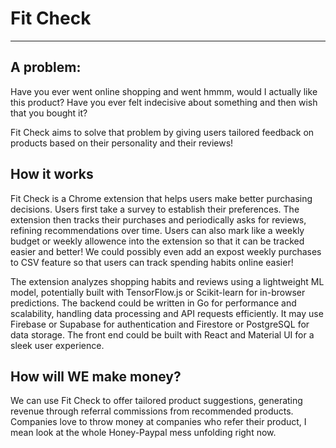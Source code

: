 # Fit Check
------------------------------------------------------------------------------------------------------------------------------------------------------------------------------------------------
## A problem:
Have you ever went online shopping and went hmmm, would I actually like this product? Have you ever felt indecisive about something and then wish that you bought it? 

Fit Check aims to solve that problem by giving users tailored feedback on products based on their personality and their reviews!

## How it works
Fit Check is a Chrome extension that helps users make better purchasing decisions. Users first take a survey to establish their preferences. The extension then tracks their purchases and periodically asks for reviews, refining recommendations over time. Users can also mark like a weekly budget or weekly allowence into the extension so that it can be tracked easier and better! We could possibly even add an expost weekly purchases to CSV feature so that users can track spending habits online easier!

The extension analyzes shopping habits and reviews using a lightweight ML model, potentially built with TensorFlow.js or Scikit-learn for in-browser predictions. The backend could be written in Go for performance and scalability, handling data processing and API requests efficiently. It may use Firebase or Supabase for authentication and Firestore or PostgreSQL for data storage. The front end could be built with React and Material UI for a sleek user experience.

## How will **WE** make money?

We can use Fit Check to offer tailored product suggestions, generating revenue through referral commissions from recommended products. Companies love to throw money at companies who refer their product, I mean look at the whole Honey-Paypal mess unfolding right now.




